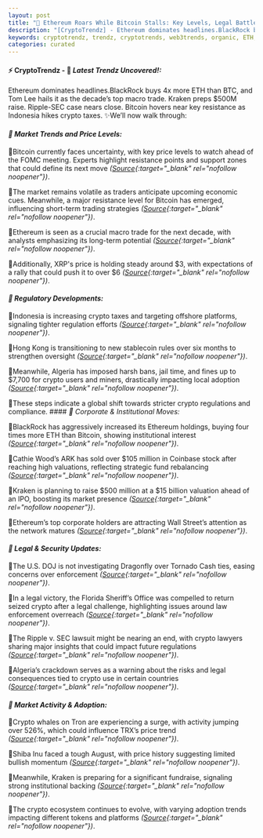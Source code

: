 ```yaml
---
layout: post
title: "🌇 Ethereum Roars While Bitcoin Stalls: Key Levels, Legal Battles, and Whale Moves"
description: "[CryptoTrendz] - Ethereum dominates headlines.BlackRock buys 4x more ETH than BTC, and Tom Lee hails it as the decade’s top macro trade. Kraken preps $500M raise. Ripple-SEC case nears close. Bitcoin hovers near key resistance as Indonesia hikes crypto taxes."
keywords: cryptotrendz, trendz, cryptotrends, web3trends, organic, ETH, stablecoin, BTC, Bitcoin, XRP, SEC, crypto
categories: curated
---
```


#### ⚡ CryptoTrendz - 📌 *Latest Trendz Uncovered!:*

Ethereum dominates headlines.BlackRock buys 4x more ETH than BTC, and Tom Lee hails it as the decade’s top macro trade. Kraken preps $500M raise. Ripple-SEC case nears close. Bitcoin hovers near key resistance as Indonesia hikes crypto taxes. ✨We’ll now walk through:


#### *🔖  Market Trends and Price Levels:*  

🔹Bitcoin currently faces uncertainty, with key price levels to watch ahead of the FOMC meeting. Experts highlight resistance points and support zones that could define its next move *([Source](https://s.avyag.com/sixj){:target="_blank" rel="nofollow noopener"})*.  

🔹The market remains volatile as traders anticipate upcoming economic cues. Meanwhile, a major resistance level for Bitcoin has emerged, influencing short-term trading strategies *([Source](https://s.avyag.com/r97y){:target="_blank" rel="nofollow noopener"})*.  

🔹Ethereum is seen as a crucial macro trade for the next decade, with analysts emphasizing its long-term potential *([Source](https://s.avyag.com/j3jo){:target="_blank" rel="nofollow noopener"})*.  

🔹Additionally, XRP's price is holding steady around $3, with expectations of a rally that could push it to over $6 *([Source](https://s.avyag.com/nnj7){:target="_blank" rel="nofollow noopener"})*.  

#### *🔖  Regulatory Developments:*  

🔹Indonesia is increasing crypto taxes and targeting offshore platforms, signaling tighter regulation efforts *([Source](https://s.avyag.com/pjmp){:target="_blank" rel="nofollow noopener"})*.  

🔹Hong Kong is transitioning to new stablecoin rules over six months to strengthen oversight *([Source](https://s.avyag.com/xnxt){:target="_blank" rel="nofollow noopener"})*.  

🔹Meanwhile, Algeria has imposed harsh bans, jail time, and fines up to $7,700 for crypto users and miners, drastically impacting local adoption *([Source](https://s.avyag.com/xamz){:target="_blank" rel="nofollow noopener"})*.  

🔹These steps indicate a global shift towards stricter crypto regulations and compliance. #### *🔖  Corporate & Institutional Moves:*  

🔹BlackRock has aggressively increased its Ethereum holdings, buying four times more ETH than Bitcoin, showing institutional interest *([Source](https://s.avyag.com/5y9z){:target="_blank" rel="nofollow noopener"})*.  

🔹Cathie Wood’s ARK has sold over $105 million in Coinbase stock after reaching high valuations, reflecting strategic fund rebalancing *([Source](https://s.avyag.com/9xux){:target="_blank" rel="nofollow noopener"})*.  

🔹Kraken is planning to raise $500 million at a $15 billion valuation ahead of an IPO, boosting its market presence *([Source](https://s.avyag.com/583d){:target="_blank" rel="nofollow noopener"})*.  

🔹Ethereum’s top corporate holders are attracting Wall Street’s attention as the network matures *([Source](https://s.avyag.com/bspm){:target="_blank" rel="nofollow noopener"})*.  

#### *🔖  Legal & Security Updates:*  

🔹The U.S. DOJ is not investigating Dragonfly over Tornado Cash ties, easing concerns over enforcement *([Source](https://s.avyag.com/bpdq){:target="_blank" rel="nofollow noopener"})*.  

🔹In a legal victory, the Florida Sheriff’s Office was compelled to return seized crypto after a legal challenge, highlighting issues around law enforcement overreach *([Source](https://s.avyag.com/ucv2){:target="_blank" rel="nofollow noopener"})*.  

🔹The Ripple v. SEC lawsuit might be nearing an end, with crypto lawyers sharing major insights that could impact future regulations *([Source](https://s.avyag.com/3ppn){:target="_blank" rel="nofollow noopener"})*.  

🔹Algeria’s crackdown serves as a warning about the risks and legal consequences tied to crypto use in certain countries *([Source](https://s.avyag.com/xamz){:target="_blank" rel="nofollow noopener"})*.  

#### *🔖  Market Activity & Adoption:*  

🔹Crypto whales on Tron are experiencing a surge, with activity jumping over 526%, which could influence TRX’s price trend *([Source](https://s.avyag.com/fn11){:target="_blank" rel="nofollow noopener"})*.  

🔹Shiba Inu faced a tough August, with price history suggesting limited bullish momentum *([Source](https://s.avyag.com/5a8v){:target="_blank" rel="nofollow noopener"})*.  

🔹Meanwhile, Kraken is preparing for a significant fundraise, signaling strong institutional backing *([Source](https://s.avyag.com/583d){:target="_blank" rel="nofollow noopener"})*.  

🔹The crypto ecosystem continues to evolve, with varying adoption trends impacting different tokens and platforms *([Source](https://s.avyag.com/n602){:target="_blank" rel="nofollow noopener"})*.